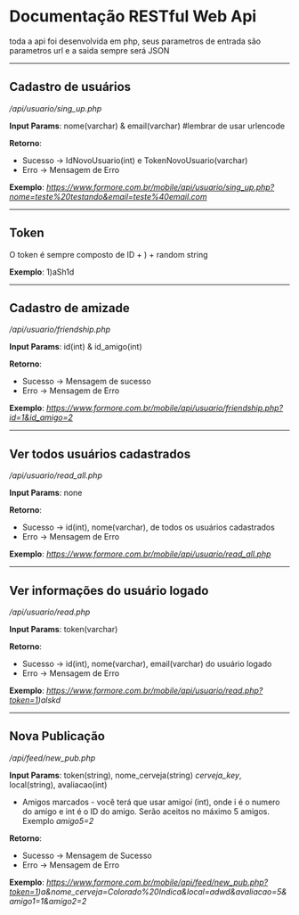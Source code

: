 # Documentação RESTful Web Api #
toda a api foi desenvolvida em php, seus parametros de entrada são parametros url e a saida sempre será JSON

---

## Cadastro de usuários ##
*/api/usuario/sing_up.php*  

**Input Params**: nome(varchar) & email(varchar) #lembrar de usar urlencode
 
**Retorno**: 
* Sucesso -> IdNovoUsuario(int) e TokenNovoUsuario(varchar) 
* Erro -> Mensagem de Erro
 
**Exemplo**: *https://www.formore.com.br/mobile/api/usuario/sing_up.php?nome=teste%20testando&email=teste%40email.com*

---

## Token ##
O token é sempre composto de ID + ) + random string

**Exemplo**: 1)aSh1d

---

## Cadastro de amizade ##
*/api/usuario/friendship.php*  
 
**Input Params**: id(int) & id_amigo(int)
 
**Retorno**: 
* Sucesso -> Mensagem de sucesso 
* Erro -> Mensagem de Erro
 
**Exemplo**: *https://www.formore.com.br/mobile/api/usuario/friendship.php?id=1&id_amigo=2*

---

## Ver todos usuários cadastrados ##
*/api/usuario/read_all.php*  
 
**Input Params**: none
 
**Retorno**: 
* Sucesso -> id(int), nome(varchar), de todos os usuários cadastrados 
* Erro -> Mensagem de Erro

**Exemplo**: *https://www.formore.com.br/mobile/api/usuario/read_all.php*

---

## Ver informações do usuário logado ##
*/api/usuario/read.php*  

**Input Params**: token(varchar)

**Retorno**:
* Sucesso -> id(int), nome(varchar), email(varchar) do usuário logado 
* Erro -> Mensagem de Erro

**Exemplo**: *https://www.formore.com.br/mobile/api/usuario/read.php?token=1)alskd*

---

## Nova Publicação ##
*/api/feed/new_pub.php*  

**Input Params**: token(string), nome_cerveja(string) *cerveja_key*, local(string), avaliacao(int)
* Amigos marcados - você terá que usar amigo*i* (int), onde i é o numero do amigo e int é o ID do amigo. Serão aceitos no máximo 5 amigos. Exemplo *amigo5=2*

**Retorno**:
* Sucesso -> Mensagem de Sucesso
* Erro -> Mensagem de Erro

**Exemplo**: *https://www.formore.com.br/mobile/api/feed/new_pub.php?token=1)a&nome_cerveja=Colorado%20Indica&local=adwd&avaliacao=5&amigo1=1&amigo2=2*



